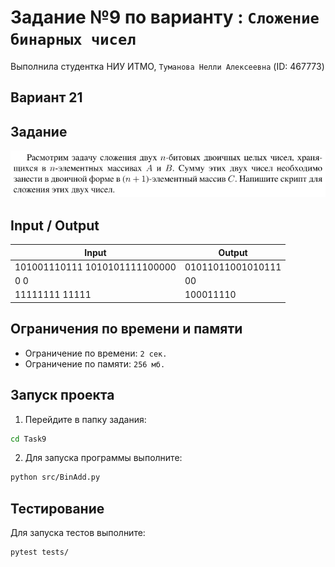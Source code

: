 # Задание №9 по варианту : `Сложение бинарных чисел`
Выполнила студентка НИУ ИТМО, `Туманова Нелли Алексеевна` (ID: 467773)

## Вариант 21

## Задание 
![img.png](task.png)

## Input / Output 

| Input                         | Output            |
|-------------------------------|-------------------|
| 101001110111 1010101111100000 | 01011011001010111 |
| 0 0                           | 00                |
| 11111111 11111                | 100011110         |

## Ограничения по времени и памяти

- Ограничение по времени: `2 сек.`
- Ограничение по памяти: `256 мб.`


## Запуск проекта
1. Перейдите в папку задания:
```bash
cd Task9
```

2. Для запуска программы выполните:
```bash
python src/BinAdd.py
```

## Тестирование
Для запуска тестов выполните:
```bash
pytest tests/
```